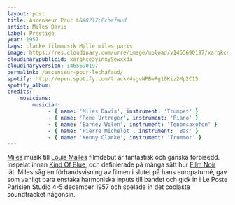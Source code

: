 ```yaml
---
layout: post
title: Ascenseur Pour L&#8217;Echafaud
artist: Miles Davis
label: Prestige
year: 1957
tags: clarke filmmusik Malle miles paris
image: https://res.cloudinary.com/urre/image/upload/v1465690197/xarqkce3yinxy9ewxxda.jpg
cloudinarypublicid: xarqkce3yinxy9ewxxda
cloudinaryversion: 1465690197
permalink: /ascenseur-pour-lechafaud/
spotify: http://open.spotify.com/track/4sgvNPBwRg10Kiz2Mp2C15
spotify_album: 
credits:
    musicians:
        musician:
             - { name: 'Miles Davis', instrument: 'Trumpet' }
             - { name: 'Rene Urtreger', instrument: 'Piano' }
             - { name: 'Barney Wilen', instrument: 'Tenorsaxofon' }
             - { name: 'Pierre Michelot', instrument: 'Bas' }
             - { name: 'Kenny Clarke', instrument: 'Trummor' }
---
```


<!-- p.p1 {margin: 0.0px 0.0px 0.0px 0.0px; font: 12.0px Helvetica} --><a href="http://en.wikipedia.org/wiki/Miles_Davis">Miles</a> musik till <a href="http://en.wikipedia.org/wiki/Louis_Malle">Louis Malles</a> filmdebut är fantastisk och ganska förbisedd. Inspelat innan <a href="http://en.wikipedia.org/wiki/Kind_of_Blue">Kind Of Blue</a>, och definierade på många sätt hur <a href="http://en.wikipedia.org/wiki/Film_noir">Film Noir</a> lät. Miles såg en förhandsvisning av filmen i slutet på hans europaturné, gav som vanligt bara enstaka harmoniska inputs till bandet och gick in i Le Poste Parisien Studio 4-5 december 1957 och spelade in det coolaste soundtracket någonsin.